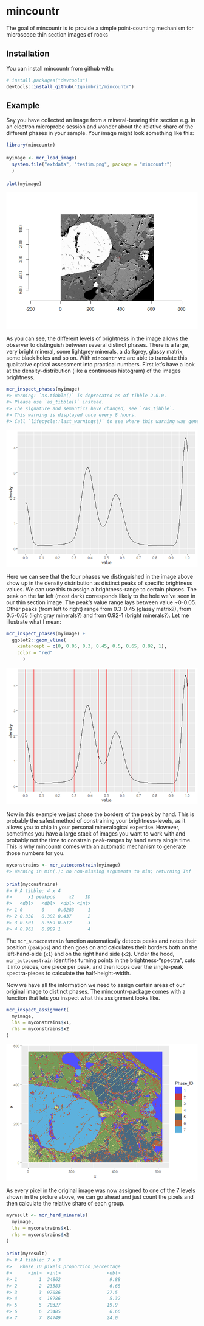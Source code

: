 
<!-- README.md is generated from README.Rmd. Please edit that file -->

# mincountr

The goal of mincountr is to provide a simple point-counting mechanism
for microscope thin section images of rocks

## Installation

You can install mincountr from github with:

``` r
# install.packages("devtools")
devtools::install_github("Ignimbrit/mincountr")
```

## Example

Say you have collected an image from a mineral-bearing thin section
e.g. in an electron microprobe session and wonder about the relative
share of the different phases in your sample. Your image might look
something like this:

``` r
library(mincountr)

myimage <- mcr_load_image(
  system.file("extdata", "testim.png", package = "mincountr")
  )

plot(myimage)
```

![](man/figures/load%20image-1.png)<!-- -->

As you can see, the different levels of brightness in the image allows
the observer to distinguish between several distinct phases. There is a
large, very bright mineral, some lightgrey minerals, a darkgrey, glassy
matrix, some black holes and so on. With `mincountr` we are able to
translate this qualitative optical assessment into practical numbers.
First let’s have a look at the density-distribution (like a continuous
histogram) of the images brightness.

``` r
mcr_inspect_phases(myimage)
#> Warning: `as.tibble()` is deprecated as of tibble 2.0.0.
#> Please use `as_tibble()` instead.
#> The signature and semantics have changed, see `?as_tibble`.
#> This warning is displayed once every 8 hours.
#> Call `lifecycle::last_warnings()` to see where this warning was generated.
```

![](man/figures/plot%20brightness-1.png)<!-- -->

Here we can see that the four phases we distinguished in the image above
show up in the density distribution as distinct peaks of specific
brightness values. We can use this to assign a brightness-range to
certain phases. The peak on the far left (most dark) corresponds likely
to the hole we’ve seen in our thin section image. The peak’s value range
lays between value \~0-0.05. Other peaks (from left to right) range from
0.3-0.45 (glassy matrix?), from 0.5-0.65 (light gray minerals?) and from
0.92-1 (bright minerals?). Let me illustrate what I mean:

``` r
mcr_inspect_phases(myimage) +
  ggplot2::geom_vline(
    xintercept = c(0, 0.05, 0.3, 0.45, 0.5, 0.65, 0.92, 1),
    color = "red"
      )
```

![](man/figures/illustrate%20peakborders-1.png)<!-- -->

Now in this example we just chose the borders of the peak by hand. This
is probably the safest method of constraining your brightness-levels, as
it allows you to chip in your personal mineralogical expertise. However,
sometimes you have a large stack of images you want to work with and
probably not the time to constrain peak-ranges by hand every single
time. This is why mincountr comes with an automatic mechanism to
generate those numbers for you.

``` r
myconstrains <- mcr_autoconstrain(myimage)
#> Warning in min(.): no non-missing arguments to min; returning Inf

print(myconstrains)
#> # A tibble: 4 x 4
#>      x1 peakpos     x2    ID
#>   <dbl>   <dbl>  <dbl> <int>
#> 1 0       0     0.0283     1
#> 2 0.338   0.382 0.437      2
#> 3 0.501   0.559 0.612      3
#> 4 0.963   0.989 1          4
```

The `mcr_autoconstrain` function automatically detects peaks and notes
their position (`peakpos`) and then goes on and calculates their borders
both on the left-hand-side (`x1`) and on the right hand side (`x2`).
Under the hood, `mcr_autoconstrain` identifies turning points in the
brightness-“spectra”, cuts it into pieces, one piece per peak, and then
loops over the single-peak spectra-pieces to calculate the
half-height-width.

Now we have all the information we need to assign certain areas of our
original image to distinct phases. The mincountr-package comes with a
function that lets you inspect what this assignment looks like.

``` r
mcr_inspect_assignment(
  myimage,
  lhs = myconstrains$x1,
  rhs = myconstrains$x2
)
```

![](man/figures/check%20assignment-1.png)<!-- -->

As every pixel in the original image was now assigned to one of the 7
levels shown in the picture above, we can go ahead and just count the
pixels and then calculate the relative share of each group.

``` r
myresult <- mcr_herd_minerals(
  myimage,
  lhs = myconstrains$x1,
  rhs = myconstrains$x2
)

print(myresult)
#> # A tibble: 7 x 3
#>   Phase_ID pixels proportion_percentage
#>      <int>  <int>                 <dbl>
#> 1        1  34862                  9.88
#> 2        2  23583                  6.68
#> 3        3  97086                 27.5 
#> 4        4  18786                  5.32
#> 5        5  70327                 19.9 
#> 6        6  23485                  6.66
#> 7        7  84749                 24.0
```
